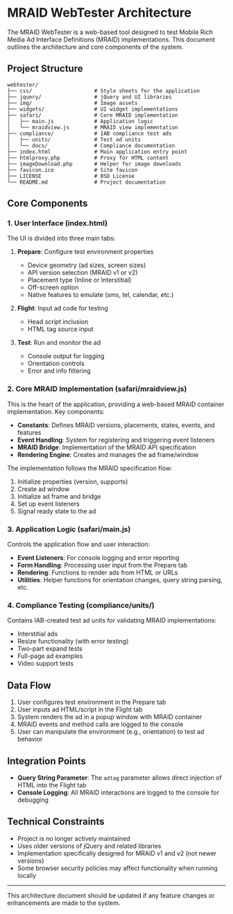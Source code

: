 # MRAID WebTester Architecture

The MRAID WebTester is a web-based tool designed to test Mobile Rich Media Ad Interface Definitions (MRAID) implementations. This document outlines the architecture and core components of the system.

## Project Structure

```
webtester/
├── css/                    # Style sheets for the application
├── jquery/                 # jQuery and UI libraries
├── img/                    # Image assets
├── widgets/                # UI widget implementations
├── safari/                 # Core MRAID implementation
│   ├── main.js             # Application logic
│   └── mraidview.js        # MRAID view implementation
├── compliance/             # IAB compliance test ads
│   ├── units/              # Test ad units
│   └── docs/               # Compliance documentation
├── index.html              # Main application entry point
├── htmlproxy.php           # Proxy for HTML content
├── imageDownload.php       # Helper for image downloads
├── favicon.ico             # Site favicon
├── LICENSE                 # BSD License
└── README.md               # Project documentation
```

## Core Components

### 1. User Interface (index.html)

The UI is divided into three main tabs:

1. **Prepare**: Configure test environment properties
   - Device geometry (ad sizes, screen sizes)
   - API version selection (MRAID v1 or v2)
   - Placement type (Inline or Interstitial)
   - Off-screen option
   - Native features to emulate (sms, tel, calendar, etc.)

2. **Flight**: Input ad code for testing
   - Head script inclusion
   - HTML tag source input

3. **Test**: Run and monitor the ad
   - Console output for logging
   - Orientation controls
   - Error and info filtering

### 2. Core MRAID Implementation (safari/mraidview.js)

This is the heart of the application, providing a web-based MRAID container implementation. Key components:

- **Constants**: Defines MRAID versions, placements, states, events, and features
- **Event Handling**: System for registering and triggering event listeners
- **MRAID Bridge**: Implementation of the MRAID API specification
- **Rendering Engine**: Creates and manages the ad frame/window

The implementation follows the MRAID specification flow:
1. Initialize properties (version, supports)
2. Create ad window
3. Initialize ad frame and bridge
4. Set up event listeners
5. Signal ready state to the ad

### 3. Application Logic (safari/main.js)

Controls the application flow and user interaction:

- **Event Listeners**: For console logging and error reporting
- **Form Handling**: Processing user input from the Prepare tab
- **Rendering**: Functions to render ads from HTML or URLs
- **Utilities**: Helper functions for orientation changes, query string parsing, etc.

### 4. Compliance Testing (compliance/units/)

Contains IAB-created test ad units for validating MRAID implementations:

- Interstitial ads
- Resize functionality (with error testing)
- Two-part expand tests
- Full-page ad examples
- Video support tests

## Data Flow

1. User configures test environment in the Prepare tab
2. User inputs ad HTML/script in the Flight tab
3. System renders the ad in a popup window with MRAID container
4. MRAID events and method calls are logged to the console
5. User can manipulate the environment (e.g., orientation) to test ad behavior

## Integration Points

- **Query String Parameter**: The `adtag` parameter allows direct injection of HTML into the Flight tab
- **Console Logging**: All MRAID interactions are logged to the console for debugging

## Technical Constraints

- Project is no longer actively maintained
- Uses older versions of jQuery and related libraries
- Implementation specifically designed for MRAID v1 and v2 (not newer versions)
- Some browser security policies may affect functionality when running locally

---

This architecture document should be updated if any feature changes or enhancements are made to the system. 